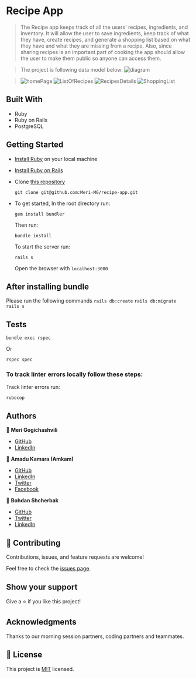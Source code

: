 # Recipe App

> The Recipe app keeps track of all the users' recipes, ingredients, and inventory. It will allow the user to save ingredients, keep track of what they have, create recipes, and generate a shopping list based on what they have and what they are missing from a recipe. Also, since sharing recipes is an important part of cooking the app should allow the user to make them public so anyone can access them.

> The project is following data model below: 
> ![diagram](https://github.com/microverseinc/curriculum-rails/blob/main/recipe-app/images/recipe_app_erd.png)


> ![homePage](https://github.com/Meri-MG/recipe-app/blob/final_touches/recipe-app/apps/assets/images/homePage.png)
> ![ListOfRecipes](https://github.com/Meri-MG/recipe-app/blob/final_touches/recipe-app/apps/assets/images/recipes.png)
> ![RecipesDetails](https://github.com/Meri-MG/recipe-app/blob/final_touches/recipe-app/apps/assets/images/recipes_details.png)
> ![ShoppingList](https://github.com/Meri-MG/recipe-app/blob/final_touches/recipe-app/apps/assets/images/shopping_list.png)
## Built With

- Ruby
- Ruby on Rails
- PostgreSQL

## Getting Started

- [Install Ruby](https://www.ruby-lang.org/en/documentation/installation/) on your local machine 
- [Install Ruby on Rails](https://guides.rubyonrails.org/v5.1/getting_started.html)
- Clone [this repository](https://github.com/Meri-MG/recipe-app)
  ```
  git clone git@github.com:Meri-MG/recipe-app.git
  ```
- To get started, In the root directory run:
  ```
  gem install bundler
  ```
  Then run:
  ```
  bundle install
  ```
  To start the server run: 

  ```
  rails s
  ```
  Open the browser with `localhost:3000`

  
## After installing bundle

Please run the following commands `rails db:create` `rails db:migrate` `rails s`

## Tests
```
bundle exec rspec
```
Or
```
rspec spec
```
### To track linter errors locally follow these steps:  

Track linter errors run:
```
rubocop
```

## Authors

:woman: **Meri Gogichashvili**

- [GitHub](https://github.com/Meri-MG)
- [LinkedIn](https://www.linkedin.com/in/meri-gogichashvili/)


:man: **Amadu Kamara (Amkam)**

- [GitHub](https://github.com/AmaduKamara)
- [LinkedIn](https://www.linkedin.com/in/amadu-kamara-3b60a25b)
- [Twitter](https://twitter.com/DevAmkam)
- [Facebook](https://www.facebook.com/amadus.kamara.7)


:man: **Bohdan Shcherbak**

- [GitHub](https://github.com/akucintavalent)
- [Twitter](https://twitter.com/ibodi828)
- [LinkedIn](https://www.linkedin.com/in/bohdan-shcherbak/)

## 🤝 Contributing

Contributions, issues, and feature requests are welcome!

Feel free to check the [issues page](https://github.com/Meri-MG/recipe-app/issues).

## Show your support

Give a ⭐️ if you like this project!

## Acknowledgments

Thanks to our morning session partners, coding partners and teammates.

## 📝 License

This project is [MIT](./MIT.md) licensed.